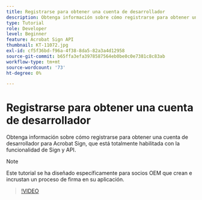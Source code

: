 ```yaml
---
title: Registrarse para obtener una cuenta de desarrollador
description: Obtenga información sobre cómo registrarse para obtener una cuenta de desarrollador para Acrobat Sign, que está totalmente habilitada con la funcionalidad de Sign y API
type: Tutorial
role: Developer
level: Beginner
feature: Acrobat Sign API
thumbnail: KT-11072.jpg
exl-id: cf5f36bd-f96a-4f38-8da5-82a3a4d12958
source-git-commit: b65ffa3efa3978587564eb0be0c0e7381c8c83ab
workflow-type: tm+mt
source-wordcount: '73'
ht-degree: 0%

---
```


# Registrarse para obtener una cuenta de desarrollador

Obtenga información sobre cómo registrarse para obtener una cuenta de desarrollador para Acrobat Sign, que está totalmente habilitada con la funcionalidad de Sign y API.

>[!NOTE]
>
>Este tutorial se ha diseñado específicamente para socios OEM que crean e incrustan un proceso de firma en su aplicación.

>[!VIDEO](https://video.tv.adobe.com/v/347347?hidetitle=true)
